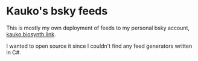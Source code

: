 # Kauko's bsky feeds

This is mostly my own deployment of feeds to my personal bsky account, [kauko.biosynth.link](https://bsky.app/profile/kauko.biosynth.link).

I wanted to open source it since I couldn't find any feed generators written in C#.
